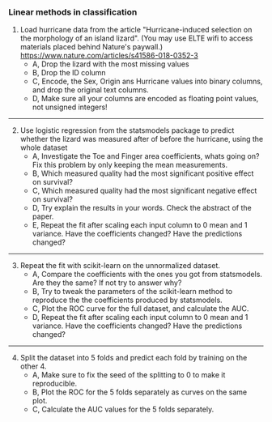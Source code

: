 ### Linear methods in classification

1. Load hurricane data from the article "Hurricane-induced selection on the morphology of an island lizard". (You may use ELTE wifi to access materials placed behind Nature's paywall.) https://www.nature.com/articles/s41586-018-0352-3
    - A, Drop the lizard with the most missing values
    - B, Drop the ID column
    - C, Encode, the Sex, Origin ans Hurricane values into binary columns,
    and drop the original text columns.
    - D, Make sure all your columns are encoded as floating point values, 
    not unsigned integers!
----
2. Use logistic regression from the statsmodels package to predict whether
    the lizard was measured after of before the hurricane, 
    using the whole dataset
    - A, Investigate the Toe and Finger area coefficients, whats going on? 
    Fix this problem by only keeping the mean measurements.
    - B, Which measured quality had the most significant positive effect on survival?
    - C, Which measured quality had the most significant negative effect on survival?
    - D, Try explain the results in your words. Check the abstract of the paper.
    - E, Repeat the fit after scaling each input column to 0 mean and 1 variance. 
    Have the coefficients changed? Have the predictions changed?
----
3. Repeat the fit with scikit-learn on the unnormalized dataset.
    - A, Compare the coefficients with the ones you got from statsmodels. 
    Are they the same? If not try to answer why?
    - B, Try to tweak the parameters of the scikit-learn method to reproduce the
    the coefficients produced by statsmodels.
    - C, Plot the ROC curve for the full dataset, and calculate the AUC.
    - D, Repeat the fit after scaling each input column to 0 mean and 1 variance. 
    Have the coefficients changed? Have the predictions changed?
----    
4. Split the dataset into 5 folds and predict each fold by training on the other 4.
    - A, Make sure to fix the seed of the splitting to 0 to make it reproducible.
    - B, Plot the ROC for the 5 folds separately as curves on the same plot.
    - C, Calculate the AUC values for the 5 folds separately.
